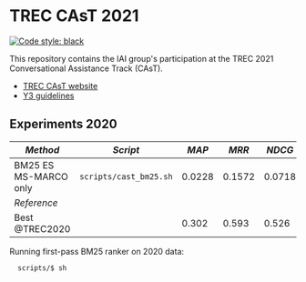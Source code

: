 # TREC CAsT 2021

[![Code style: black](https://img.shields.io/badge/code%20style-black-000000.svg)](https://github.com/psf/black)

This repository contains the IAI group's participation at the TREC 2021 Conversational Assistance Track (CAsT).

  * [TREC CAsT website](http://www.treccast.ai/)
  * [Y3 guidelines](https://docs.google.com/document/d/1Eo0IqQedYc_rfTw-YxbvUGTpoYSmejU0iDlUzQWj3_w/edit?usp=sharing)

## Experiments 2020

| *Method* | *Script* | *MAP* | *MRR* | *NDCG* | *NDCG@5* |
| -- | -- | -- | -- | -- | -- |
| BM25 ES MS-MARCO only | `scripts/cast_bm25.sh` | 0.0228 | 0.1572 | 0.0718 | 0.0532 |
| *Reference* |||||
| Best @TREC2020 || 0.302 | 0.593 | 0.526 | |

Running first-pass BM25 ranker on 2020 data:
```
  scripts/$ sh 
```


